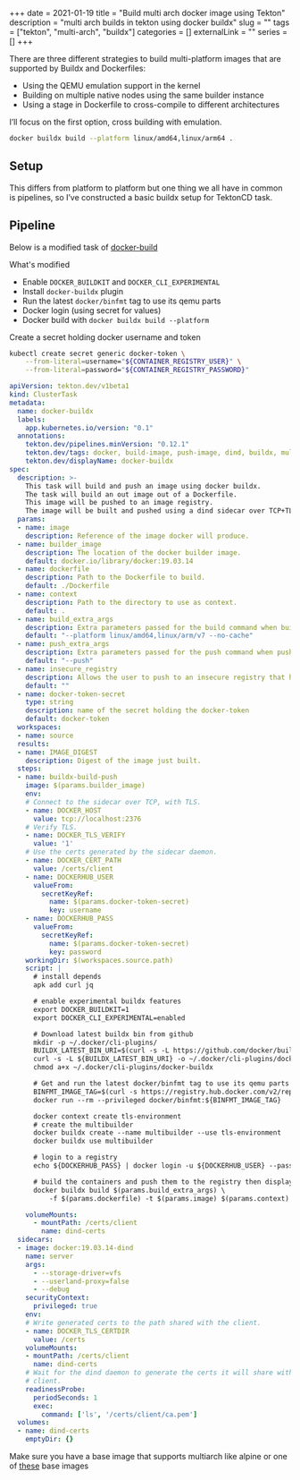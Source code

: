 +++ 
date = 2021-01-19
title = "Build multi arch docker image using Tekton"
description = "multi arch builds in tekton using docker buildx"
slug = "" 
tags = ["tekton", "multi-arch", "buildx"]
categories = []
externalLink = ""
series = []
+++

There are three different strategies to build multi-platform images that are supported by Buildx and Dockerfiles:

- Using the QEMU emulation support in the kernel
- Building on multiple native nodes using the same builder instance
- Using a stage in Dockerfile to cross-compile to different architectures

I’ll focus on the first option, cross building with emulation.

```bash
docker buildx build --platform linux/amd64,linux/arm64 .
```

## Setup

This differs from platform to platform but one thing we all have in common is pipelines, so I’ve constructed a basic buildx setup for TektonCD task.

## Pipeline

Below is a modified task of [docker-build](https://github.com/tektoncd/catalog/blob/master/task/docker-build/0.1/docker-build.yaml)

What's modified

- Enable `DOCKER_BUILDKIT` and `DOCKER_CLI_EXPERIMENTAL`
- Install `docker-buildx` plugin
- Run the latest `docker/binfmt` tag to use its qemu parts
- Docker login (using secret for values)
- Docker build with `docker buildx build --platform`

Create a secret holding docker username and token

```bash
kubectl create secret generic docker-token \
    --from-literal=username="${CONTAINER_REGISTRY_USER}" \
    --from-literal=password="${CONTAINER_REGISTRY_PASSWORD}"
```

```yaml
apiVersion: tekton.dev/v1beta1
kind: ClusterTask
metadata:
  name: docker-buildx
  labels:
    app.kubernetes.io/version: "0.1"
  annotations:
    tekton.dev/pipelines.minVersion: "0.12.1"
    tekton.dev/tags: docker, build-image, push-image, dind, buildx, multi-arch
    tekton.dev/displayName: docker-buildx
spec:
  description: >-
    This task will build and push an image using docker buildx.
    The task will build an out image out of a Dockerfile.
    This image will be pushed to an image registry.
    The image will be built and pushed using a dind sidecar over TCP+TLS.
  params:
  - name: image
    description: Reference of the image docker will produce.
  - name: builder_image
    description: The location of the docker builder image.
    default: docker.io/library/docker:19.03.14
  - name: dockerfile
    description: Path to the Dockerfile to build.
    default: ./Dockerfile
  - name: context
    description: Path to the directory to use as context.
    default: .
  - name: build_extra_args
    description: Extra parameters passed for the build command when building images.
    default: "--platform linux/amd64,linux/arm/v7 --no-cache"
  - name: push_extra_args
    description: Extra parameters passed for the push command when pushing images.
    default: "--push"
  - name: insecure_registry
    description: Allows the user to push to an insecure registry that has been specified
    default: ""
  - name: docker-token-secret
    type: string
    description: name of the secret holding the docker-token
    default: docker-token
  workspaces:
  - name: source
  results:
  - name: IMAGE_DIGEST
    description: Digest of the image just built.
  steps:
  - name: buildx-build-push
    image: $(params.builder_image)
    env:
    # Connect to the sidecar over TCP, with TLS.
    - name: DOCKER_HOST
      value: tcp://localhost:2376
    # Verify TLS.
    - name: DOCKER_TLS_VERIFY
      value: '1'
    # Use the certs generated by the sidecar daemon.
    - name: DOCKER_CERT_PATH
      value: /certs/client
    - name: DOCKERHUB_USER
      valueFrom:
        secretKeyRef:
          name: $(params.docker-token-secret)
          key: username
    - name: DOCKERHUB_PASS
      valueFrom:
        secretKeyRef:
          name: $(params.docker-token-secret)
          key: password
    workingDir: $(workspaces.source.path)
    script: |
      # install depends
      apk add curl jq

      # enable experimental buildx features
      export DOCKER_BUILDKIT=1
      export DOCKER_CLI_EXPERIMENTAL=enabled

      # Download latest buildx bin from github
      mkdir -p ~/.docker/cli-plugins/
      BUILDX_LATEST_BIN_URI=$(curl -s -L https://github.com/docker/buildx/releases/latest | grep 'linux-amd64' | grep 'href' | sed 's/.*href="/https:\/\/github.com/g; s/amd64".*/amd64/g')
      curl -s -L ${BUILDX_LATEST_BIN_URI} -o ~/.docker/cli-plugins/docker-buildx
      chmod a+x ~/.docker/cli-plugins/docker-buildx

      # Get and run the latest docker/binfmt tag to use its qemu parts
      BINFMT_IMAGE_TAG=$(curl -s https://registry.hub.docker.com/v2/repositories/docker/binfmt/tags | jq '.results | sort_by(.last_updated)[-1].name' -r)
      docker run --rm --privileged docker/binfmt:${BINFMT_IMAGE_TAG}

      docker context create tls-environment
      # create the multibuilder
      docker buildx create --name multibuilder --use tls-environment
      docker buildx use multibuilder

      # login to a registry
      echo ${DOCKERHUB_PASS} | docker login -u ${DOCKERHUB_USER} --password-stdin

      # build the containers and push them to the registry then display the images
      docker buildx build $(params.build_extra_args) \
          -f $(params.dockerfile) -t $(params.image) $(params.context) $(params.push_extra_args)

    volumeMounts:
      - mountPath: /certs/client
        name: dind-certs
  sidecars:
  - image: docker:19.03.14-dind
    name: server
    args:
      - --storage-driver=vfs
      - --userland-proxy=false
      - --debug
    securityContext:
      privileged: true
    env:
    # Write generated certs to the path shared with the client.
    - name: DOCKER_TLS_CERTDIR
      value: /certs
    volumeMounts:
    - mountPath: /certs/client
      name: dind-certs
    # Wait for the dind daemon to generate the certs it will share with the
    # client.
    readinessProbe:
      periodSeconds: 1
      exec:
        command: ['ls', '/certs/client/ca.pem']
  volumes:
  - name: dind-certs
    emptyDir: {}
```

Make sure you have a base image that supports multiarch like alpine or one of [these](https://hub.docker.com/search?category=base&source=verified&type=image&architecture=arm%2Carm64%2Camd64) base images
